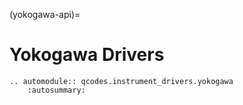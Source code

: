 (yokogawa-api)=

# Yokogawa Drivers

```{eval-rst}
.. automodule:: qcodes.instrument_drivers.yokogawa
    :autosummary:
```
